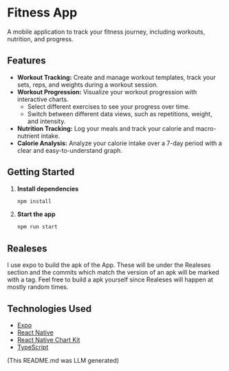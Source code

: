 # Fitness App

A mobile application to track your fitness journey, including workouts, nutrition, and progress.

## Features

-   **Workout Tracking:** Create and manage workout templates, track your sets, reps, and weights during a workout session.
-   **Workout Progression:** Visualize your workout progression with interactive charts.
    -   Select different exercises to see your progress over time.
    -   Switch between different data views, such as repetitions, weight, and intensity.
-   **Nutrition Tracking:** Log your meals and track your calorie and macro-nutrient intake.
-   **Calorie Analysis:** Analyze your calorie intake over a 7-day period with a clear and easy-to-understand graph.

## Getting Started

1.  **Install dependencies**

    ```bash
    npm install
    ```

2.  **Start the app**

    ```bash
    npm run start
    ```
## Realeses
I use expo to build the apk of the App. These will be under the Realeses section and the commits which match the version of an apk will be marked with a tag. Feel free to build a apk yourself since Realeses will happen at mostly random times.
## Technologies Used

-   [Expo](https://expo.dev/)
-   [React Native](https://reactnative.dev/)
-   [React Native Chart Kit](https://github.com/indiesp/react-native-chart-kit)
-   [TypeScript](https://www.typescriptlang.org/)

(This README.md was LLM generated)
